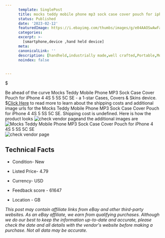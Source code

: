 ```yaml
---
      template: SinglePost
      title: mocks teddy mobile phone mp3 sock case cover pouch for iphone 4 4s 5 5s 5c se
      status: Published
      date: '2023-02-12'
      featuredImage: https://i.ebayimg.com/thumbs/images/g/e04AAOSwAwFax4T4/s-l225.jpg
      categories: 
      excerpt: >-
        [smartphone,device ,hand held device]
      meta:
      canonicalLink: ''
      description: [handheld,industrially made,well crafted,Portable,Mobile,Compact,Convenient,Lightweight,Maneuverable,Man-portable,Miniature,Carriable,Hand-held,Light,Holdable,Transportable,Mobile device,Pocket-sized,On-the-go,Wireless,Cordless,Compact size,Convenient size, smartphone,device ,hand held device]
      noindex: false
      
        
---
```

$

Be ahead of the curve Mocks Teddy Mobile Phone MP3 Sock Case Cover Pouch for iPhone 4 4S 5 5S 5C SE - a 1-star Cases, Covers & Skins device.
$[Click Here](https://www.ebay.com/itm/372270757676?hash=item56ad10f72c%3Ag%3Ae04AAOSwAwFax4T4&mkevt=1&mkcid=1&mkrid=711-53200-19255-0&campid=%253CePNCampaignId%253E&customid=%253CreferenceId%253E&toolid=10049) to read more to learn about the shipping costs and additional image urls for the Mocks Teddy Mobile Phone MP3 Sock Case Cover Pouch for iPhone 4 4S 5 5S 5C SE. Shipping cost is undefined. Here is how the product looks ![check vendor page](https://i.ebayimg.com/thumbs/images/g/e04AAOSwAwFax4T4/s-l225.jpg)and the additional images are![Mocks Teddy Mobile Phone MP3 Sock Case Cover Pouch for iPhone 4 4S 5 5S 5C SE](https://i.ebayimg.com/images/g/e04AAOSwAwFax4T4/s-l1600.jpg)![check vendor page](https://origin-galleryplus.ebayimg.com/ws/web/372270757676_2_0_1/225x225.jpg,https://origin-galleryplus.ebayimg.com/ws/web/372270757676_3_0_1/225x225.jpg,https://origin-galleryplus.ebayimg.com/ws/web/372270757676_4_0_1/225x225.jpg,https://origin-galleryplus.ebayimg.com/ws/web/372270757676_5_0_1/225x225.jpg)



 ## Technical Facts 



     
      

 - Condition- New 


      

 - Listed Price- 4.79 


      

 - Currency- USD 


      

 - Feedback score - 61647 


      

 - Location - GB 


      
      

 *_This post may contain affiliate links from eBay and other third-party websites. As an eBay affiliate, we earn from qualifying purchases. Although we do our best to keep the information up-to-date and accurate, please check the date and all details with the vendor's website before making a purchase. Not all data may be accurate._*






